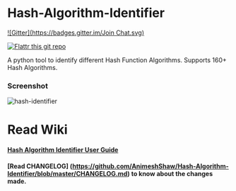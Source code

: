 Hash-Algorithm-Identifier
=========================
[![Gitter](https://badges.gitter.im/Join Chat.svg)](https://gitter.im/AnimeshShaw/Hash-Algorithm-Identifier?utm_source=badge&utm_medium=badge&utm_campaign=pr-badge&utm_content=badge)

[![Flattr this git repo](http://api.flattr.com/button/flattr-badge-large.png)](https://flattr.com/submit/auto?user_id=Psycho_Coder&url=https://github.com/AnimeshShaw/Hash-Algorithm-Identifier&title=Hash-Algorithm-Identifier&language=&tags=github&category=software) 

A python tool to identify different Hash Function Algorithms. Supports 160+ Hash Algorithms.

### Screenshot

![hash-identifier](http://i.imgur.com/yuiiCFV.png)

Read Wiki 
=========
#### [Hash Algorithm Identifier User Guide](https://github.com/AnimeshShaw/Hash-Algorithm-Identifier/wiki/Hash-Algorithm-Identifier---User-Guide) 


#### [Read CHANGELOG] (https://github.com/AnimeshShaw/Hash-Algorithm-Identifier/blob/master/CHANGELOG.md) to know about the changes made.
